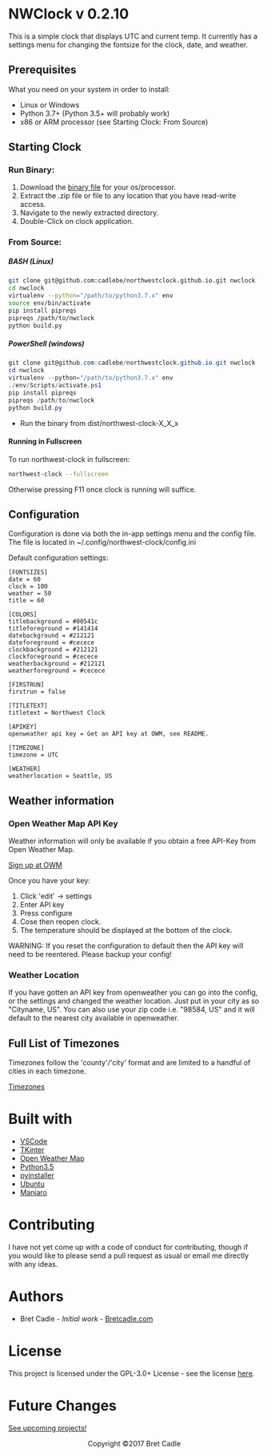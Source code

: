 # NWClock v 0.2.10

This is a simple clock that displays UTC and current temp. It currently has a settings menu for changing the fontsize for the clock, date, and weather.

## Prerequisites

What you need on your system in order to install:

- Linux or Windows
- Python 3.7+ (Python 3.5+ will probably work)
- x86 or ARM processor (see Starting Clock: From Source)

## Starting Clock

### Run Binary:
1. Download the [binary file](https://github.com/cadlebe/northwestclock.github.io/releases) for your os/processor. 
2. Extract the .zip file or file to any location that you have read-write access.
3. Navigate to the newly extracted directory.
4. Double-Click on clock application.

### From Source:

##### BASH (Linux)

```` bash
git clone git@github.com:cadlebe/northwestclock.github.io.git nwclock
cd nwclock
virtualenv --python="/path/to/python3.7.x" env
source env/bin/activate
pip install pipreqs
pipreqs /path/to/nwclock
python build.py
````

##### PowerShell (windows)

```` Powershell
git clone git@github.com:cadlebe/northwestclock.github.io.git nwclock
cd nwclock
virtualenv --python="/path/to/python3.7.x" env
./env/Scripts/activate.ps1
pip install pipreqs
pipreqs /path/to/nwclock
python build.py
````

- Run the binary from dist/northwest-clock-X_X_x

#### Running in Fullscreen

To run northwest-clock in fullscreen:

```` bash
northwest-clock --fullscreen
````

Otherwise pressing F11 once clock is running will suffice.

## Configuration

Configuration is done via both the in-app settings menu and the config file. The file is located in ~/.config/northwest-clock/config.ini

Default configuration settings:

````
[FONTSIZES]
date = 60
clock = 100
weather = 50
title = 60

[COLORS]
titlebackground = #00541c
titleforeground = #141414
datebackground = #212121
dateforeground = #cecece
clockbackground = #212121
clockforeground = #cecece
weatherbackground = #212121
weatherforeground = #cecece

[FIRSTRUN]
firstrun = false

[TITLETEXT]
titletext = Northwest Clock

[APIKEY]
openweather api key = Get an API key at OWM, see README.

[TIMEZONE]
timezone = UTC

[WEATHER]
weatherlocation = Seattle, US
````

## Weather information

### Open Weather Map API Key

Weather information will only be available if you obtain a free API-Key from Open Weather Map.

[Sign up at OWM](https://home.openweathermap.org/users/sign_up)

Once you have your key:
1. Click 'edit' -> settings
2. Enter API key
3. Press configure
4. Cose then reopen clock.
5. The temperature should be displayed at the bottom of the clock.

WARNING: If you reset the configuration to default then the API key will need to be reentered. Please backup your config!

### Weather Location

If you have gotten an API key from openweather you can go into the config, or the settings and changed the weather location. Just put in your city as so "Cityname, US". You can also use your zip code i.e. "98584, US" and it will default to the nearest city available in openweather.


## Full List of Timezones

Timezones follow the 'county'/'city' format and are limited to a handful of cities in each timezone.

[Timezones](http://worldtimeapi.org/timezones)

# Built with

- [VSCode](https://code.visualstudio.com)
- [TKinter](https://wiki.python.org/moin/TkInter)
- [Open Weather Map](https://openweathermap.org)
- [Python3.5](https://www.python.org)
- [pyinstaller](http://pyinstaller.readthedocs.io/en/stable/index.html#)
- [Ubuntu](https://www.ubuntu.com)
- [Manjaro](https://www.majaro.org)

# Contributing

I have not yet come up with a code of conduct for contributing, though if you would like to please send a pull request as usual or email me directly with any ideas.

# Authors

- Bret Cadle - _Initial work_ - [Bretcadle.com](https://www.bretcadle.com)

# License

This project is licensed under the GPL-3.0+ License - see the license [here](../master/LICENSE).

# Future Changes

[See upcoming projects!](https://github.com/cadlebe/northwestclock.github.io/projects)

<p style="text-align: center;">Copyright &copy2017 Bret Cadle</p>
